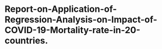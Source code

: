 # Report-on-Application-of-Regression-Analysis-on-Impact-of-COVID-19-Mortality-rate-in-20-countries.
